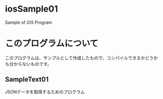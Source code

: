 iosSample01
===========

Sample of iOS Program 

# このプログラムについて

このプログラムは、サンプルとして作成したもので、コンパイルできるかどうかも分からないものです。

## SampleText01
JSONデータを取得するためのプログラム


